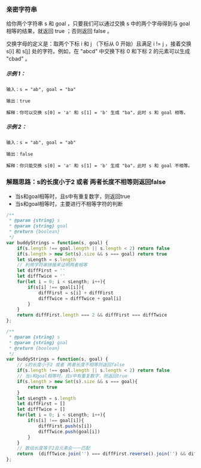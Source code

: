 ### 亲密字符串
给你两个字符串 s 和 goal ，只要我们可以通过交换 s 中的两个字母得到与 goal 相等的结果，就返回 true ；否则返回 false 。

交换字母的定义是：取两个下标 i 和 j （下标从 0 开始）且满足 i != j ，接着交换 s[i] 和 s[j] 处的字符。例如，在 "abcd" 中交换下标 0 和下标 2 的元素可以生成 "cbad" 。

##### 示例 1：

    输入：s = "ab", goal = "ba"

    输出：true

    解释：你可以交换 s[0] = 'a' 和 s[1] = 'b' 生成 "ba"，此时 s 和 goal 相等。

##### 示例 2：

    输入：s = "ab", goal = "ab"

    输出：false

    解释：你只能交换 s[0] = 'a' 和 s[1] = 'b' 生成 "ba"，此时 s 和 goal 不相等。

### 解题思路：s的长度小于2 或者 两者长度不相等则返回false
- 当s和goal相等时，且s中有重复数字，则返回true
- 当s和goal相等时，主要进行不相等字符的判断

```js
/**
 * @param {string} s
 * @param {string} goal
 * @return {boolean}
 */
var buddyStrings = function(s, goal) {
    if(s.length !== goal.length || s.length < 2) return false   
    if(s.length > new Set(s).size && s === goal) return true
    let sLength = s.length 
    // 利用字符串拼接来证明两者相等 
    let diffFirst = ''
    let diffTwice = ''
    for(let i = 0; i < sLength; i++){
        if(s[i] !== goal[i]){
            diffFirst = s[i] + diffFirst
            diffTwice = diffTwice + goal[i]
        } 
    }
    return diffFirst.length === 2 && diffFirst === diffTwice 
};
```

```js
/**
 * @param {string} s
 * @param {string} goal
 * @return {boolean}
 */
var buddyStrings = function(s, goal) {
    // s的长度小于2 或者 两者长度不相等则返回false
    if(s.length !== goal.length || s.length < 2) return false   
    // 当s和goal相等时，且s中有重复数字，则返回true
    if(s.length > new Set(s).size && s === goal){
        return true
    } 
    let sLength = s.length 
    let diffFirst = []
    let diffTwice = []
    for(let i = 0; i < sLength; i++){
        if(s[i] !== goal[i]){
            diffFirst.push(s[i])
            diffTwice.push(goal[i])
        } 
    }
    // 数组长度等于2且元素会一一匹配
    return  (diffTwice.join('') === diffFirst.reverse().join('') && diffFirst.length === 2 ) ? true : false 
};
```
